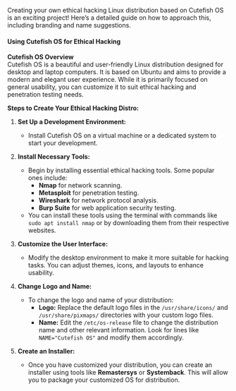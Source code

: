 Creating your own ethical hacking Linux distribution based on Cutefish OS is an exciting project! Here’s a detailed guide on how to approach this, including branding and name suggestions.

#### **Using Cutefish OS for Ethical Hacking**

**Cutefish OS Overview**  
Cutefish OS is a beautiful and user-friendly Linux distribution designed for desktop and laptop computers. It is based on Ubuntu and aims to provide a modern and elegant user experience. While it is primarily focused on general usability, you can customize it to suit ethical hacking and penetration testing needs.

**Steps to Create Your Ethical Hacking Distro:**

1. **Set Up a Development Environment:**
   - Install Cutefish OS on a virtual machine or a dedicated system to start your development.

2. **Install Necessary Tools:**
   - Begin by installing essential ethical hacking tools. Some popular ones include:
     - **Nmap** for network scanning.
     - **Metasploit** for penetration testing.
     - **Wireshark** for network protocol analysis.
     - **Burp Suite** for web application security testing.
   - You can install these tools using the terminal with commands like `sudo apt install nmap` or by downloading them from their respective websites.

3. **Customize the User Interface:**
   - Modify the desktop environment to make it more suitable for hacking tasks. You can adjust themes, icons, and layouts to enhance usability.

4. **Change Logo and Name:**
   - To change the logo and name of your distribution:
     - **Logo:** Replace the default logo files in the `/usr/share/icons/` and `/usr/share/pixmaps/` directories with your custom logo files.
     - **Name:** Edit the `/etc/os-release` file to change the distribution name and other relevant information. Look for lines like `NAME="Cutefish OS"` and modify them accordingly.

5. **Create an Installer:**
   - Once you have customized your distribution, you can create an installer using tools like **Remastersys** or **Systemback**. This will allow you to package your customized OS for distribution.
